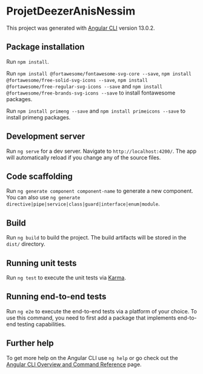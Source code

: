 # ProjetDeezerAnisNessim

This project was generated with [Angular CLI](https://github.com/angular/angular-cli) version 13.0.2.

## Package installation

Run `npm install`.

Run `npm install @fortawesome/fontawesome-svg-core --save`, `npm install @fortawesome/free-solid-svg-icons --save`,
`npm install @fortawesome/free-regular-svg-icons --save` and `npm install @fortawesome/free-brands-svg-icons --save` to
install fontawesome packages.

Run `npm install primeng --save` and `npm install primeicons --save` to install primeng packages.

## Development server

Run `ng serve` for a dev server. Navigate to `http://localhost:4200/`. The app will automatically reload if you change any of the source files.

## Code scaffolding

Run `ng generate component component-name` to generate a new component. You can also use `ng generate directive|pipe|service|class|guard|interface|enum|module`.

## Build

Run `ng build` to build the project. The build artifacts will be stored in the `dist/` directory.

## Running unit tests

Run `ng test` to execute the unit tests via [Karma](https://karma-runner.github.io).

## Running end-to-end tests

Run `ng e2e` to execute the end-to-end tests via a platform of your choice. To use this command, you need to first add a package that implements end-to-end testing capabilities.

## Further help

To get more help on the Angular CLI use `ng help` or go check out the [Angular CLI Overview and Command Reference](https://angular.io/cli) page.
